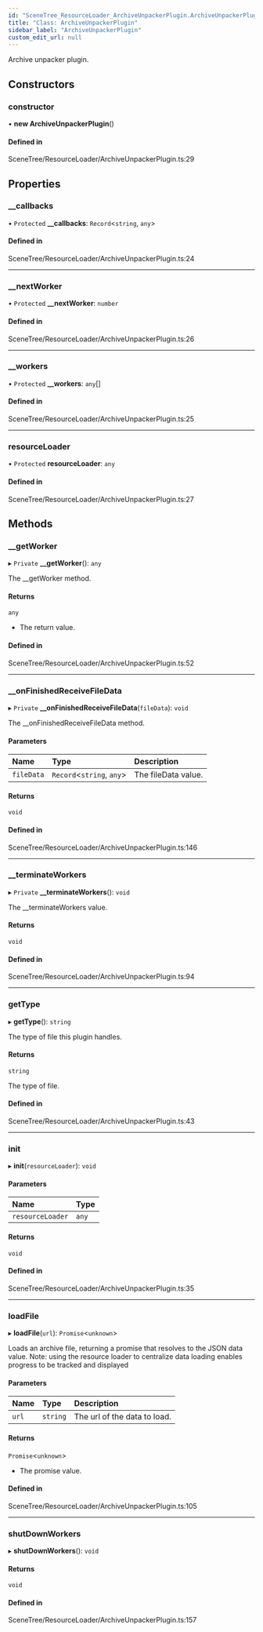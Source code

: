 ```yaml
---
id: "SceneTree_ResourceLoader_ArchiveUnpackerPlugin.ArchiveUnpackerPlugin"
title: "Class: ArchiveUnpackerPlugin"
sidebar_label: "ArchiveUnpackerPlugin"
custom_edit_url: null
---
```




Archive unpacker plugin.

## Constructors

### constructor

• **new ArchiveUnpackerPlugin**()

#### Defined in

SceneTree/ResourceLoader/ArchiveUnpackerPlugin.ts:29

## Properties

### \_\_callbacks

• `Protected` **\_\_callbacks**: `Record`<`string`, `any`\>

#### Defined in

SceneTree/ResourceLoader/ArchiveUnpackerPlugin.ts:24

___

### \_\_nextWorker

• `Protected` **\_\_nextWorker**: `number`

#### Defined in

SceneTree/ResourceLoader/ArchiveUnpackerPlugin.ts:26

___

### \_\_workers

• `Protected` **\_\_workers**: `any`[]

#### Defined in

SceneTree/ResourceLoader/ArchiveUnpackerPlugin.ts:25

___

### resourceLoader

• `Protected` **resourceLoader**: `any`

#### Defined in

SceneTree/ResourceLoader/ArchiveUnpackerPlugin.ts:27

## Methods

### \_\_getWorker

▸ `Private` **__getWorker**(): `any`

The __getWorker method.

#### Returns

`any`

- The return value.

#### Defined in

SceneTree/ResourceLoader/ArchiveUnpackerPlugin.ts:52

___

### \_\_onFinishedReceiveFileData

▸ `Private` **__onFinishedReceiveFileData**(`fileData`): `void`

The __onFinishedReceiveFileData method.

#### Parameters

| Name | Type | Description |
| :------ | :------ | :------ |
| `fileData` | `Record`<`string`, `any`\> | The fileData value. |

#### Returns

`void`

#### Defined in

SceneTree/ResourceLoader/ArchiveUnpackerPlugin.ts:146

___

### \_\_terminateWorkers

▸ `Private` **__terminateWorkers**(): `void`

The __terminateWorkers value.

#### Returns

`void`

#### Defined in

SceneTree/ResourceLoader/ArchiveUnpackerPlugin.ts:94

___

### getType

▸ **getType**(): `string`

The type of file this plugin handles.

#### Returns

`string`

The type of file.

#### Defined in

SceneTree/ResourceLoader/ArchiveUnpackerPlugin.ts:43

___

### init

▸ **init**(`resourceLoader`): `void`

#### Parameters

| Name | Type |
| :------ | :------ |
| `resourceLoader` | `any` |

#### Returns

`void`

#### Defined in

SceneTree/ResourceLoader/ArchiveUnpackerPlugin.ts:35

___

### loadFile

▸ **loadFile**(`url`): `Promise`<`unknown`\>

Loads an archive file, returning a promise that resolves to the JSON data value.
Note: using the resource loader to centralize data loading enables progress to be tracked and displayed

#### Parameters

| Name | Type | Description |
| :------ | :------ | :------ |
| `url` | `string` | The url of the data to load. |

#### Returns

`Promise`<`unknown`\>

- The promise value.

#### Defined in

SceneTree/ResourceLoader/ArchiveUnpackerPlugin.ts:105

___

### shutDownWorkers

▸ **shutDownWorkers**(): `void`

#### Returns

`void`

#### Defined in

SceneTree/ResourceLoader/ArchiveUnpackerPlugin.ts:157

